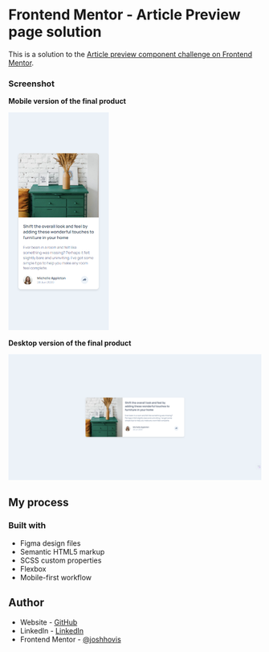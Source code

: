 # Frontend Mentor - Article Preview page solution

This is a solution to the [Article preview component challenge on Frontend Mentor](https://www.frontendmentor.io/challenges/article-preview-component-dYBN_pYFT).

### Screenshot

**Mobile version of the final product**

<img src="./images/screenshot-mobile.png" alt="Image of an article preview component on a mobile device viewport" width="200"/>

**Desktop version of the final product**

<img src="./images/screenshot-desktop.png" alt="Image of a product preview component on a desktop device viewport" width="550"/>

## My process

### Built with

-   Figma design files
-   Semantic HTML5 markup
-   SCSS custom properties
-   Flexbox
-   Mobile-first workflow

## Author

-   Website - [GitHub](https://github.com/joshhovis)
-   LinkedIn - [LinkedIn](https://www.linkedin.com/in/joshua-hovis/)
-   Frontend Mentor - [@joshhovis](https://www.frontendmentor.io/profile/joshhovis)
